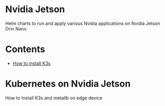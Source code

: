 # Nvidia Jetson

Helm charts to run and apply various Nvidia applications on Nvidia Jetson Orin Nano

# Contents
- [How to install K3s](#kubernetes-on-nvidia-jetson)

# Kubernetes on Nvidia Jetson
How to Install K3s and metallb on edge device

